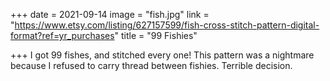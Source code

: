 +++
date = 2021-09-14
image = "fish.jpg"
link = "https://www.etsy.com/listing/627157599/fish-cross-stitch-pattern-digital-format?ref=yr_purchases"
title = "99 Fishies"

+++
I got 99 fishes, and stitched every one! This pattern was a nightmare because I refused to carry thread between fishies. Terrible decision.